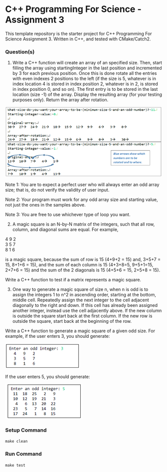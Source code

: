 # C++ Programming For Science - Assignment 3

This template repository is the starter project for C++ Programming For Science Assignment 3. Written in C++, and tested with CMake/Catch2.

### Question(s)

1. Write a C++ function will create an array of an specified size. Then, start filling the array using startingInteger in the last position and incremented by 3 for each previous position. Once this is done rotate all the entries with even indexes 2 positions to the left (if the size is 5, whatever is in index location 4 is stored in index position 2, whatever is in 2, is stored in index position 0, and so on). The first entry is to be stored in the last location (size -1) of the array. Display the resulting array (for your testing purposes only). Return the array after rotation.  

![](Q1.png)  

Note 1: You are to expect a perfect user who will always enter an odd array size; that is, do not verify the validity of user input.

Note 2: Your program must work for any odd array size and starting value, not just the ones in the samples above.

Note 3: You are free to use whichever type of loop you want.

2. A magic square is an N-by-N matrix of the integers, such that all row, column, and diagonal sums are equal. For example,  

4 9 2  
3 5 7  
8 1 6  

is a magic square, because the sum of row is 15 (4+9+2 = 15) and, 3+5+7 = 15, 8+1+6 = 15), and the sum of each column is 15 (4+3+8=5, 9+5+1=15, 2+7+6 = 15) and the sum of the 2 diagonals is 15 (4+5+6 = 15, 2+5+8 = 15).

Write a C++ function to test if a matrix represents a magic square.

3. One way to generate a magic square of size n, when n is odd is to assign the integers 1 to n^2 in ascending order, starting at the bottom, middle cell. Repeatedly assign the next integer to the cell adjacent diagonally to the right and down. If this cell has already been assigned another integer, instead use the cell adjacently above. If the new column is outside the square start back at the first column. If the new row is outside the square, start back at the beginning of the row.  

Write a C++ function to generate a magic square of a given odd size. For example, if the user enters 3, you should generate:  

![](Q3_1.png)  

If the user enters 5, you should generate:

![](Q3_2.png)  

### Setup Command

`make clean`

### Run Command

`make test`